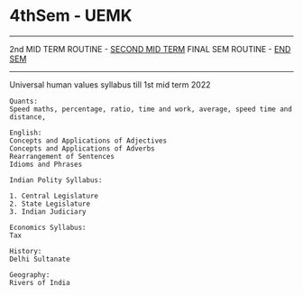 # 4thSem - UEMK

---------------------------------------------------------------------------------------------

2nd MID TERM ROUTINE - [SECOND MID TERM](/TERM_II%20_ROUTINE.pdf)
FINAL SEM ROUTINE - [END SEM](/FINAL_ROUTINE.pdf)

------

Universal human values syllabus till 1st mid term 2022

```
Quants:
Speed maths, percentage, ratio, time and work, average, speed time and distance,

English:
Concepts and Applications of Adjectives
Concepts and Applications of Adverbs
Rearrangement of Sentences
Idioms and Phrases

Indian Polity Syllabus:

1. Central Legislature
2. State Legislature
3. Indian Judiciary

Economics Syllabus:
Tax

History: 
Delhi Sultanate

Geography:
Rivers of India
```